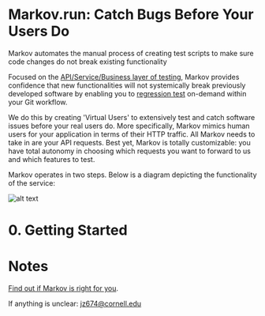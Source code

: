 # Markov.run: Catch Bugs Before Your Users Do
 
Markov automates the manual process of creating test scripts to make sure code changes do not break existing functionality

Focused on the [API/Service/Business layer of testing][2], Markov provides confidence that new functionalities will not systemically break previously developed software by enabling you to [regression test][1] on-demand within your Git workflow.

We do this by creating 'Virtual Users' to extensively test and catch software issues before your real users do. More specifically, Markov mimics human users for your application in terms of their HTTP traffic. All Markov needs to take in are your API requests. Best yet, Markov is totally customizable: you have total autonomy in choosing which requests you want to forward to us and which features to test.

Markov operates in two steps. Below is a diagram depicting the functionality of the service:


![alt text](https://github.com/jz674/Markov_Documentation/blob/main/Intro_diagram.png)


# 0. Getting Started


# Notes
[Find out if Markov is right for you][3].

If anything is unclear: jz674@cornell.edu


[1]: https://www.scnsoft.com/blog/what-is-regression-testing-short-overview/ "regression test"
[2]: https://medium.com/katalon-studio/introduction-to-api-testing-complete-guide-for-newbie-426eac6edb4d/ "API/Service/Business layer of testing" 
[3]: https://markov.run/nav/why_us/ "Find out if Markov is a right for you" 
